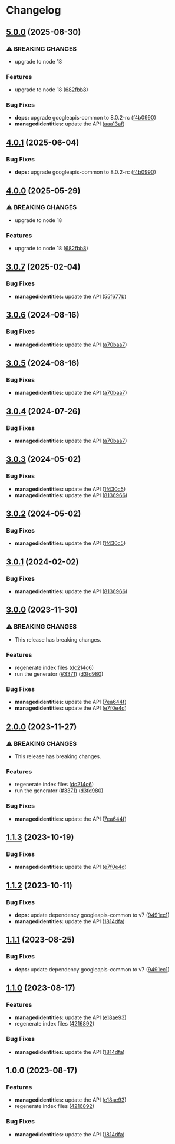 # Changelog

## [5.0.0](https://github.com/googleapis/google-api-nodejs-client/compare/managedidentities-v4.0.1...managedidentities-v5.0.0) (2025-06-30)


### ⚠ BREAKING CHANGES

* upgrade to node 18

### Features

* upgrade to node 18 ([682fbb8](https://github.com/googleapis/google-api-nodejs-client/commit/682fbb869189ae92b3e9a194d37d0548af0c1f92))


### Bug Fixes

* **deps:** upgrade googleapis-common to 8.0.2-rc ([f4b0990](https://github.com/googleapis/google-api-nodejs-client/commit/f4b099071040cfbcfe4a2e7d487d45ee93b369e0))
* **managedidentities:** update the API ([aaa13af](https://github.com/googleapis/google-api-nodejs-client/commit/aaa13af2b7e9a4506e9d8699a67228b0686c4ae1))

## [4.0.1](https://github.com/googleapis/google-api-nodejs-client/compare/managedidentities-v4.0.0...managedidentities-v4.0.1) (2025-06-04)


### Bug Fixes

* **deps:** upgrade googleapis-common to 8.0.2-rc ([f4b0990](https://github.com/googleapis/google-api-nodejs-client/commit/f4b099071040cfbcfe4a2e7d487d45ee93b369e0))

## [4.0.0](https://github.com/googleapis/google-api-nodejs-client/compare/managedidentities-v3.0.7...managedidentities-v4.0.0) (2025-05-29)


### ⚠ BREAKING CHANGES

* upgrade to node 18

### Features

* upgrade to node 18 ([682fbb8](https://github.com/googleapis/google-api-nodejs-client/commit/682fbb869189ae92b3e9a194d37d0548af0c1f92))

## [3.0.7](https://github.com/googleapis/google-api-nodejs-client/compare/managedidentities-v3.0.6...managedidentities-v3.0.7) (2025-02-04)


### Bug Fixes

* **managedidentities:** update the API ([55f677b](https://github.com/googleapis/google-api-nodejs-client/commit/55f677bda3c1d9e5ddad2edab70b9ba94d0114f4))

## [3.0.6](https://github.com/googleapis/google-api-nodejs-client/compare/managedidentities-v3.0.5...managedidentities-v3.0.6) (2024-08-16)


### Bug Fixes

* **managedidentities:** update the API ([a70baa7](https://github.com/googleapis/google-api-nodejs-client/commit/a70baa7e021077b3ad5cb0a6ba722bec4beac149))

## [3.0.5](https://github.com/googleapis/google-api-nodejs-client/compare/managedidentities-v3.0.4...managedidentities-v3.0.5) (2024-08-16)


### Bug Fixes

* **managedidentities:** update the API ([a70baa7](https://github.com/googleapis/google-api-nodejs-client/commit/a70baa7e021077b3ad5cb0a6ba722bec4beac149))

## [3.0.4](https://github.com/googleapis/google-api-nodejs-client/compare/managedidentities-v3.0.3...managedidentities-v3.0.4) (2024-07-26)


### Bug Fixes

* **managedidentities:** update the API ([a70baa7](https://github.com/googleapis/google-api-nodejs-client/commit/a70baa7e021077b3ad5cb0a6ba722bec4beac149))

## [3.0.3](https://github.com/googleapis/google-api-nodejs-client/compare/managedidentities-v3.0.2...managedidentities-v3.0.3) (2024-05-02)


### Bug Fixes

* **managedidentities:** update the API ([1f430c5](https://github.com/googleapis/google-api-nodejs-client/commit/1f430c5ffd6aa522f4d99978a3a719918295a231))
* **managedidentities:** update the API ([8136966](https://github.com/googleapis/google-api-nodejs-client/commit/81369665e9c0a9d14ab36952fefb3a5352b64779))

## [3.0.2](https://github.com/googleapis/google-api-nodejs-client/compare/managedidentities-v3.0.1...managedidentities-v3.0.2) (2024-05-02)


### Bug Fixes

* **managedidentities:** update the API ([1f430c5](https://github.com/googleapis/google-api-nodejs-client/commit/1f430c5ffd6aa522f4d99978a3a719918295a231))

## [3.0.1](https://github.com/googleapis/google-api-nodejs-client/compare/managedidentities-v3.0.0...managedidentities-v3.0.1) (2024-02-02)


### Bug Fixes

* **managedidentities:** update the API ([8136966](https://github.com/googleapis/google-api-nodejs-client/commit/81369665e9c0a9d14ab36952fefb3a5352b64779))

## [3.0.0](https://github.com/googleapis/google-api-nodejs-client/compare/managedidentities-v2.0.0...managedidentities-v3.0.0) (2023-11-30)


### ⚠ BREAKING CHANGES

* This release has breaking changes.

### Features

* regenerate index files ([dc214c6](https://github.com/googleapis/google-api-nodejs-client/commit/dc214c6fc788530f9723840985ef901e725b4330))
* run the generator ([#3371](https://github.com/googleapis/google-api-nodejs-client/issues/3371)) ([d3fd980](https://github.com/googleapis/google-api-nodejs-client/commit/d3fd980907c318048c7ee471c38033cf529a3c04))


### Bug Fixes

* **managedidentities:** update the API ([7ea644f](https://github.com/googleapis/google-api-nodejs-client/commit/7ea644fe4e0b7b3478fe024ebf94460429fcc9f6))
* **managedidentities:** update the API ([e7f0e4d](https://github.com/googleapis/google-api-nodejs-client/commit/e7f0e4dadc2acc92dd37852f02855251fd05ef4e))

## [2.0.0](https://github.com/googleapis/google-api-nodejs-client/compare/managedidentities-v1.1.3...managedidentities-v2.0.0) (2023-11-27)


### ⚠ BREAKING CHANGES

* This release has breaking changes.

### Features

* regenerate index files ([dc214c6](https://github.com/googleapis/google-api-nodejs-client/commit/dc214c6fc788530f9723840985ef901e725b4330))
* run the generator ([#3371](https://github.com/googleapis/google-api-nodejs-client/issues/3371)) ([d3fd980](https://github.com/googleapis/google-api-nodejs-client/commit/d3fd980907c318048c7ee471c38033cf529a3c04))


### Bug Fixes

* **managedidentities:** update the API ([7ea644f](https://github.com/googleapis/google-api-nodejs-client/commit/7ea644fe4e0b7b3478fe024ebf94460429fcc9f6))

## [1.1.3](https://github.com/googleapis/google-api-nodejs-client/compare/managedidentities-v1.1.2...managedidentities-v1.1.3) (2023-10-19)


### Bug Fixes

* **managedidentities:** update the API ([e7f0e4d](https://github.com/googleapis/google-api-nodejs-client/commit/e7f0e4dadc2acc92dd37852f02855251fd05ef4e))

## [1.1.2](https://github.com/googleapis/google-api-nodejs-client/compare/managedidentities-v1.1.1...managedidentities-v1.1.2) (2023-10-11)


### Bug Fixes

* **deps:** update dependency googleapis-common to v7 ([9491ec1](https://github.com/googleapis/google-api-nodejs-client/commit/9491ec1cdc3c413e7d73edcfcd59cf5c28a7c855))
* **managedidentities:** update the API ([1814dfa](https://github.com/googleapis/google-api-nodejs-client/commit/1814dfa9e34320faf8d8049fc73ef82e9b854155))

## [1.1.1](https://github.com/googleapis/google-api-nodejs-client/compare/managedidentities-v1.1.0...managedidentities-v1.1.1) (2023-08-25)


### Bug Fixes

* **deps:** update dependency googleapis-common to v7 ([9491ec1](https://github.com/googleapis/google-api-nodejs-client/commit/9491ec1cdc3c413e7d73edcfcd59cf5c28a7c855))

## [1.1.0](https://github.com/googleapis/google-api-nodejs-client/compare/managedidentities-v1.0.0...managedidentities-v1.1.0) (2023-08-17)


### Features

* **managedidentities:** update the API ([e18ae93](https://github.com/googleapis/google-api-nodejs-client/commit/e18ae934473fc5ac657881cd78e9b0b35054bcfb))
* regenerate index files ([4216892](https://github.com/googleapis/google-api-nodejs-client/commit/42168925208e087c952d1fc8267847731d05ae9f))


### Bug Fixes

* **managedidentities:** update the API ([1814dfa](https://github.com/googleapis/google-api-nodejs-client/commit/1814dfa9e34320faf8d8049fc73ef82e9b854155))

## 1.0.0 (2023-08-17)


### Features

* **managedidentities:** update the API ([e18ae93](https://github.com/googleapis/google-api-nodejs-client/commit/e18ae934473fc5ac657881cd78e9b0b35054bcfb))
* regenerate index files ([4216892](https://github.com/googleapis/google-api-nodejs-client/commit/42168925208e087c952d1fc8267847731d05ae9f))


### Bug Fixes

* **managedidentities:** update the API ([1814dfa](https://github.com/googleapis/google-api-nodejs-client/commit/1814dfa9e34320faf8d8049fc73ef82e9b854155))
